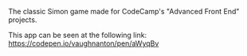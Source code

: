 The classic Simon game made for CodeCamp's "Advanced Front End" projects.

This app can be seen at the following link: https://codepen.io/vaughnanton/pen/aWyqBv 
